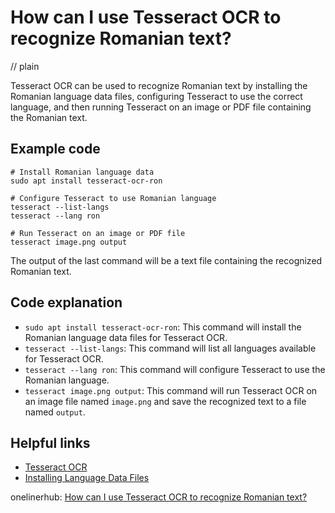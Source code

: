 # How can I use Tesseract OCR to recognize Romanian text?
// plain

Tesseract OCR can be used to recognize Romanian text by installing the Romanian language data files, configuring Tesseract to use the correct language, and then running Tesseract on an image or PDF file containing the Romanian text.

## Example code

```
# Install Romanian language data
sudo apt install tesseract-ocr-ron

# Configure Tesseract to use Romanian language
tesseract --list-langs
tesseract --lang ron

# Run Tesseract on an image or PDF file
tesseract image.png output
```

The output of the last command will be a text file containing the recognized Romanian text.

## Code explanation

- `sudo apt install tesseract-ocr-ron`: This command will install the Romanian language data files for Tesseract OCR.
- `tesseract --list-langs`: This command will list all languages available for Tesseract OCR.
- `tesseract --lang ron`: This command will configure Tesseract to use the Romanian language.
- `tesseract image.png output`: This command will run Tesseract OCR on an image file named `image.png` and save the recognized text to a file named `output`.

## Helpful links
- [Tesseract OCR](https://github.com/tesseract-ocr/tesseract)
- [Installing Language Data Files](https://github.com/tesseract-ocr/tesseract/wiki/Data-Files#data-files-for-version-400-and-later)

onelinerhub: [How can I use Tesseract OCR to recognize Romanian text?](https://onelinerhub.com/tesseract-ocr/how-can-i-use-tesseract-ocr-to-recognize-romanian-text)